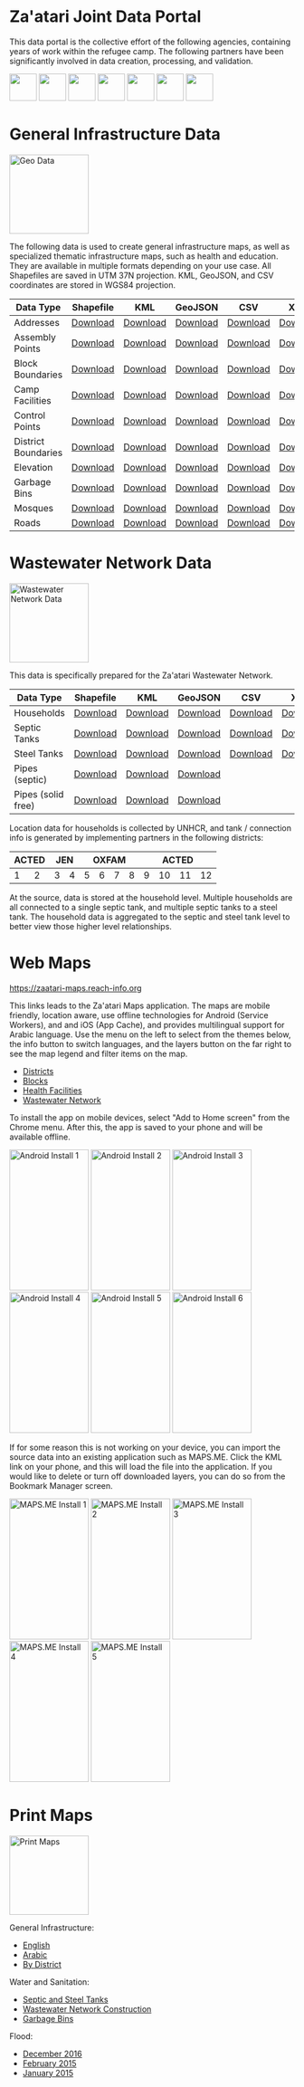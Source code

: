 # Za'atari Joint Data Portal

This data portal is the collective effort of the following agencies, containing years of work within the refugee camp. The following partners have been significantly involved in data creation, processing, and validation.

<img src="https://github.com/impact-initiatives/reach-jor-zaatari-data/raw/master/photos/logo-unicef.jpg" height="48px" alt="">
<img src="https://github.com/impact-initiatives/reach-jor-zaatari-data/raw/master/photos/logo-unhcr.jpg" height="48px" alt="">
<img src="https://github.com/impact-initiatives/reach-jor-zaatari-data/raw/master/photos/logo-unops.jpg" height="48px" alt="">

<img src="https://github.com/impact-initiatives/reach-jor-zaatari-data/raw/master/photos/logo-acted.jpg" height="48px" alt="">
<img src="https://github.com/impact-initiatives/reach-jor-zaatari-data/raw/master/photos/logo-jen.jpg" height="48px" alt="">
<img src="https://github.com/impact-initiatives/reach-jor-zaatari-data/raw/master/photos/logo-oxfam.jpg" height="48px" alt="">
<img src="https://github.com/impact-initiatives/reach-jor-zaatari-data/raw/master/photos/logo-reach.jpg" height="48px" alt="">

# General Infrastructure Data

<img src="https://github.com/impact-initiatives/reach-jor-zaatari-data/raw/master/photos/geo-data.jpg" height="140px" alt="Geo Data">

The following data is used to create general infrastructure maps, as well as specialized thematic infrastructure maps, such as health and education. They are available in multiple formats depending on your use case. All Shapefiles are saved in UTM 37N projection. KML, GeoJSON, and CSV coordinates are stored in WGS84 projection.

| Data Type | Shapefile | KML | GeoJSON | CSV | XLSX
|---|---|---|---|---|---|
| Addresses | [Download](https://github.com/impact-initiatives/reach-jor-zaatari-data/raw/master/data/address/Addresses_2017_02.shp.zip?raw=true) | [Download](https://cdn.rawgit.com/impact-initiatives/reach-jor-zaatari-data/master/data/address/Addresses_2017_02.kml) | [Download](https://cdn.rawgit.com/impact-initiatives/reach-jor-zaatari-data/master/data/address/Addresses_2017_02.geojson) | [Download](https://cdn.rawgit.com/impact-initiatives/reach-jor-zaatari-data/master/data/address/Addresses_2017_02.csv) | [Download](https://github.com/impact-initiatives/reach-jor-zaatari-data/raw/master/data/address/Addresses_2017_02.xlsx?raw=true)
| Assembly Points | [Download](https://github.com/impact-initiatives/reach-jor-zaatari-data/raw/master/data/assembly-points/AssemblyPoints.shp.zip?raw=true) | [Download](https://cdn.rawgit.com/impact-initiatives/reach-jor-zaatari-data/master/data/assembly-points/AssemblyPoints.kml) | [Download](https://cdn.rawgit.com/impact-initiatives/reach-jor-zaatari-data/master/data/assembly-points/AssemblyPoints.geojson) | [Download](https://cdn.rawgit.com/impact-initiatives/reach-jor-zaatari-data/master/data/assembly-points/AssemblyPoints.csv) | [Download](https://cdn.rawgit.com/impact-initiatives/reach-jor-zaatari-data/master/data/assembly-points/AssemblyPoints.xlsx)
| Block Boundaries | [Download](https://github.com/impact-initiatives/reach-jor-zaatari-data/raw/master/data/block-boundaries/BlockBoundaries_2016_12.shp.zip?raw=true) | [Download](https://cdn.rawgit.com/impact-initiatives/reach-jor-zaatari-data/master/data/block-boundaries/BlockBoundaries_2016_12.kml) | [Download](https://cdn.rawgit.com/impact-initiatives/reach-jor-zaatari-data/master/data/block-boundaries/BlockBoundaries_2016_12.geojson) | [Download](https://cdn.rawgit.com/impact-initiatives/reach-jor-zaatari-data/master/data/block-boundaries/BlockBoundaries_2016_12.csv) | [Download](https://cdn.rawgit.com/impact-initiatives/reach-jor-zaatari-data/master/data/block-boundaries/BlockBoundaries_2016_12.xlsx)
| Camp Facilities | [Download](https://github.com/impact-initiatives/reach-jor-zaatari-data/raw/master/data/camp-facilities/CampFacilities_2017_02.shp.zip?raw=true) | [Download](https://cdn.rawgit.com/impact-initiatives/reach-jor-zaatari-data/master/data/camp-facilities/CampFacilities_2017_02.kml) | [Download](https://cdn.rawgit.com/impact-initiatives/reach-jor-zaatari-data/master/data/camp-facilities/CampFacilities_2017_02.geojson) | [Download](https://cdn.rawgit.com/impact-initiatives/reach-jor-zaatari-data/master/data/camp-facilities/CampFacilities_2017_02.csv) | [Download](https://cdn.rawgit.com/impact-initiatives/reach-jor-zaatari-data/master/data/camp-facilities/CampFacilities_2017_02.xlsx)
| Control Points | [Download](https://github.com/impact-initiatives/reach-jor-zaatari-data/raw/master/data/control-point/ControlPoints_2016_07.shp.zip?raw=true) | [Download](https://cdn.rawgit.com/impact-initiatives/reach-jor-zaatari-data/master/data/control-point/ControlPoints_2016_07.kml) | [Download](https://cdn.rawgit.com/impact-initiatives/reach-jor-zaatari-data/master/data/control-point/ControlPoints_2016_07.geojson) | [Download](https://cdn.rawgit.com/impact-initiatives/reach-jor-zaatari-data/master/data/control-point/ControlPoints_2016_07.csv) | [Download](https://cdn.rawgit.com/impact-initiatives/reach-jor-zaatari-data/master/data/control-point/ControlPoints_2016_07.xlsx)
| District Boundaries | [Download](https://github.com/impact-initiatives/reach-jor-zaatari-data/raw/master/data/district-boundaries/DistrictBoundaries_2016_12.shp.zip?raw=true) | [Download](https://cdn.rawgit.com/impact-initiatives/reach-jor-zaatari-data/master/data/district-boundaries/DistrictBoundaries_2016_12.kml) | [Download](https://cdn.rawgit.com/impact-initiatives/reach-jor-zaatari-data/master/data/district-boundaries/DistrictBoundaries_2016_12.geojson) | [Download](https://cdn.rawgit.com/impact-initiatives/reach-jor-zaatari-data/master/data/district-boundaries/DistrictBoundaries_2016_12.csv) | [Download](https://cdn.rawgit.com/impact-initiatives/reach-jor-zaatari-data/master/data/district-boundaries/DistrictBoundaries_2016_12.xlsx)
| Elevation | [Download](https://github.com/impact-initiatives/reach-jor-zaatari-data/raw/master/data/elevation/Elevation_2015_02.shp.zip?raw=true) | [Download](https://cdn.rawgit.com/impact-initiatives/reach-jor-zaatari-data/master/data/elevation/Elevation_2015_02.kml) | [Download](https://cdn.rawgit.com/impact-initiatives/reach-jor-zaatari-data/master/data/elevation/Elevation_2015_02.geojson) | [Download](https://cdn.rawgit.com/impact-initiatives/reach-jor-zaatari-data/master/data/elevation/Elevation_2015_02.csv) | [Download](https://cdn.rawgit.com/impact-initiatives/reach-jor-zaatari-data/master/data/elevation/Elevation_2015_02.xlsx)
| Garbage Bins | [Download](https://github.com/impact-initiatives/reach-jor-zaatari-data/raw/master/data/garbage-bins/GarbageBins_2016_10.shp.zip?raw=true) | [Download](https://cdn.rawgit.com/impact-initiatives/reach-jor-zaatari-data/master/data/garbage-bins/GarbageBins_2016_10.kml) | [Download](https://cdn.rawgit.com/impact-initiatives/reach-jor-zaatari-data/master/data/garbage-bins/GarbageBins_2016_10.geojson) | [Download](https://cdn.rawgit.com/impact-initiatives/reach-jor-zaatari-data/master/data/garbage-bins/GarbageBins_2016_10.csv) | [Download](https://cdn.rawgit.com/impact-initiatives/reach-jor-zaatari-data/master/data/garbage-bins/GarbageBins_2016_10.xlsx)
| Mosques | [Download](https://github.com/impact-initiatives/reach-jor-zaatari-data/raw/master/data/mosques/Mosques_2017_01.shp.zip?raw=true) | [Download](https://cdn.rawgit.com/impact-initiatives/reach-jor-zaatari-data/master/data/mosques/Mosques_2017_01.kml) | [Download](https://cdn.rawgit.com/impact-initiatives/reach-jor-zaatari-data/master/data/mosques/Mosques_2017_01.geojson) | [Download](https://cdn.rawgit.com/impact-initiatives/reach-jor-zaatari-data/master/data/mosques/Mosques_2017_01.csv) | [Download](https://cdn.rawgit.com/impact-initiatives/reach-jor-zaatari-data/master/data/mosques/Mosques_2017_01.xlsx)
| Roads | [Download](https://github.com/impact-initiatives/reach-jor-zaatari-data/raw/master/data/roads/Roads_2016_12.shp.zip?raw=true) | [Download](https://cdn.rawgit.com/impact-initiatives/reach-jor-zaatari-data/master/data/roads/Roads_2016_12.kml) | [Download](https://cdn.rawgit.com/impact-initiatives/reach-jor-zaatari-data/master/data/roads/Roads_2016_12.geojson) | [Download](https://cdn.rawgit.com/impact-initiatives/reach-jor-zaatari-data/master/data/roads/Roads_2016_12.csv) | [Download](https://cdn.rawgit.com/impact-initiatives/reach-jor-zaatari-data/master/data/roads/Roads_2016_12.xlsx)

# Wastewater Network Data

<img src="https://github.com/impact-initiatives/reach-jor-zaatari-data/raw/master/photos/wastewater-network-data.jpg" height="140px" alt="Wastewater Network Data">

This data is specifically prepared for the Za'atari Wastewater Network.

| Data Type | Shapefile | KML | GeoJSON | CSV | XLSX
|---|---|---|---|---|---|
| Households | [Download](https://github.com/impact-initiatives/reach-jor-zaatari-data/raw/master/data/households/Households_2017_02.shp.zip?raw=true) | [Download](https://cdn.rawgit.com/impact-initiatives/reach-jor-zaatari-data/master/data/households/Households_2017_02.kml) | [Download](https://cdn.rawgit.com/impact-initiatives/reach-jor-zaatari-data/master/data/households/Households_2017_02.geojson) | [Download](https://cdn.rawgit.com/impact-initiatives/reach-jor-zaatari-data/master/data/households/Households_2017_02.csv) | [Download](https://cdn.rawgit.com/impact-initiatives/reach-jor-zaatari-data/master/data/households/Households_2017_02.xlsx)
| Septic Tanks | [Download](https://github.com/impact-initiatives/reach-jor-zaatari-data/raw/master/data/septic-tanks/SepticTanks_2017_02.shp.zip?raw=true) | [Download](https://cdn.rawgit.com/impact-initiatives/reach-jor-zaatari-data/master/data/septic-tanks/SepticTanks_2017_02.kml) | [Download](https://cdn.rawgit.com/impact-initiatives/reach-jor-zaatari-data/master/data/septic-tanks/SepticTanks_2017_02.geojson) | [Download](https://cdn.rawgit.com/impact-initiatives/reach-jor-zaatari-data/master/data/septic-tanks/SepticTanks_2017_02.csv) | [Download](https://cdn.rawgit.com/impact-initiatives/reach-jor-zaatari-data/master/data/septic-tanks/SepticTanks_2017_02.xlsx)
| Steel Tanks | [Download](https://github.com/impact-initiatives/reach-jor-zaatari-data/raw/master/data/steel-tanks/SteelTanks_2017_02.shp.zip?raw=true) | [Download](https://cdn.rawgit.com/impact-initiatives/reach-jor-zaatari-data/master/data/steel-tanks/SteelTanks_2017_02.kml) | [Download](https://cdn.rawgit.com/impact-initiatives/reach-jor-zaatari-data/master/data/steel-tanks/SteelTanks_2017_02.geojson) | [Download](https://cdn.rawgit.com/impact-initiatives/reach-jor-zaatari-data/master/data/steel-tanks/SteelTanks_2017_02.csv) | [Download](https://cdn.rawgit.com/impact-initiatives/reach-jor-zaatari-data/master/data/steel-tanks/SteelTanks_2017_02.xlsx)
| Pipes (septic) | [Download](https://github.com/impact-initiatives/reach-jor-zaatari-data/raw/master/data/pipes-septic/Pipes_Septic_2017_03.shp.zip?raw=true) | [Download](https://cdn.rawgit.com/impact-initiatives/reach-jor-zaatari-data/master/data/pipes-septic/Pipes_Septic_2017_03.kml) | [Download](https://cdn.rawgit.com/impact-initiatives/reach-jor-zaatari-data/master/data/pipes-septic/Pipes_Septic_2017_03.geojson)
| Pipes (solid free) | [Download](https://github.com/impact-initiatives/reach-jor-zaatari-data/raw/master/data/pipes-solid-free/Pipes_SolidFree_2017_03.shp.zip?raw=true) | [Download](https://cdn.rawgit.com/impact-initiatives/reach-jor-zaatari-data/master/data/pipes-solid-free/Pipes_SolidFree_2017_03.kml) | [Download](https://cdn.rawgit.com/impact-initiatives/reach-jor-zaatari-data/master/data/pipes-solid-free/Pipes_SolidFree_2017_03.geojson)

Location data for households is collected by UNHCR, and tank / connection info is generated by implementing partners in the following districts:

<table>
  <thead>
    <tr>
      <th colspan="2">ACTED</th>
      <th colspan="2">JEN</th>
      <th colspan="4">OXFAM</th>
      <th colspan="6">ACTED</th>
    </tr>
  </thead>
  <tbody>
    <tr>
      <td>1</td>
      <td>2</td>
      <td>3</td>
      <td>4</td>
      <td>5</td>
      <td>6</td>
      <td>7</td>
      <td>8</td>
      <td>9</td>
      <td>10</td>
      <td>11</td>
      <td>12</td>
    </tr>
  </tbody>  
</table>

At the source, data is stored at the household level. Multiple households are all connected to a single septic tank, and multiple septic tanks to a steel tank. The household data is aggregated to the septic and steel tank level to better view those higher level relationships.

# Web Maps

https://zaatari-maps.reach-info.org

This links leads to the Za'atari Maps application. The maps are mobile friendly, location aware, use offline technologies for Android (Service Workers), and and iOS (App Cache), and provides multilingual support for Arabic language. Use the menu on the left to select from the themes below, the info button to switch languages, and the layers button on the far right to see the map legend and filter items on the map. 

- [Districts](https://zaatari-maps.reach-info.org/#/districts)
- [Blocks](https://zaatari-maps.reach-info.org/#/blocks)
- [Health Facilities](https://zaatari-maps.reach-info.org/#/health)
- [Wastewater Network](https://zaatari-maps.reach-info.org/#/waste-water)

To install the app on mobile devices, select "Add to Home screen" from the Chrome menu. After this, the app is saved to your phone and will be available offline.

<img src="https://github.com/impact-initiatives/reach-jor-zaatari-data/raw/master/photos/android-install-1.jpg" width="140px" height="249px" alt="Android Install 1">
<img src="https://github.com/impact-initiatives/reach-jor-zaatari-data/raw/master/photos/android-install-2.jpg" width="140px" height="249px" alt="Android Install 2">
<img src="https://github.com/impact-initiatives/reach-jor-zaatari-data/raw/master/photos/android-install-3.jpg" width="140px" height="249px" alt="Android Install 3">
<img src="https://github.com/impact-initiatives/reach-jor-zaatari-data/raw/master/photos/android-install-4.jpg" width="140px" height="249px" alt="Android Install 4">
<img src="https://github.com/impact-initiatives/reach-jor-zaatari-data/raw/master/photos/android-install-5.jpg" width="140px" height="249px" alt="Android Install 5">
<img src="https://github.com/impact-initiatives/reach-jor-zaatari-data/raw/master/photos/android-install-6.jpg" width="140px" height="249px" alt="Android Install 6">

If for some reason this is not working on your device, you can import the source data into an existing application such as MAPS.ME. Click the KML link on your phone, and this will load the file into the application. If you would like to delete or turn off downloaded layers, you can do so from the Bookmark Manager screen.

<img src="https://github.com/impact-initiatives/reach-jor-zaatari-data/raw/master/photos/maps-me-install-1.jpg" width="140px" height="249px" alt="MAPS.ME Install 1">
<img src="https://github.com/impact-initiatives/reach-jor-zaatari-data/raw/master/photos/maps-me-install-2.jpg" width="140px" height="249px" alt="MAPS.ME Install 2">
<img src="https://github.com/impact-initiatives/reach-jor-zaatari-data/raw/master/photos/maps-me-install-3.jpg" width="140px" height="249px" alt="MAPS.ME Install 3">
<img src="https://github.com/impact-initiatives/reach-jor-zaatari-data/raw/master/photos/maps-me-install-4.jpg" width="140px" height="249px" alt="MAPS.ME Install 4">
<img src="https://github.com/impact-initiatives/reach-jor-zaatari-data/raw/master/photos/maps-me-install-5.jpg" width="140px" height="249px" alt="MAPS.ME Install 5">

# Print Maps

<img src="https://github.com/impact-initiatives/reach-jor-zaatari-data/raw/master/photos/print-maps.jpg" height="140px" alt="Print Maps">

General Infrastructure:

- [English](http://www.reachresourcecentre.info/system/files/resource-documents/reach_jor_map_zaatari_ccm_general_infrastructure_dec2016_1.pdf)
- [Arabic](http://www.reachresourcecentre.info/system/files/resource-documents/reach_jor_map_zaatari_ccm_general_infrastructure_dec2016_ar_0.pdf) 
- [By District](http://www.reachresourcecentre.info/system/files/resource-documents/reach_jor_map_zaatari_ccm_general_infrastructure_district_dec2016_1.pdf)

Water and Sanitation:

- [Septic and Steel Tanks](https://github.com/impact-initiatives/reach-jor-zaatari-data/raw/master/maps/water-and-sanitation/REACH_JOR_Map_Zaatari_WWN_Septic_Steel_Tanks_Imagery_Nov2016.pdf?raw=true)
- [Wastewater Network Construction](http://www.reachresourcecentre.info/system/files/resource-documents/reach_jor_map_zaatari_ccm_wwn_progress_jun2016_a1.pdf)
- [Garbage Bins](https://github.com/impact-initiatives/reach-jor-zaatari-data/raw/master/maps/water-and-sanitation/REACH_JOR_Map_Zaatari_SWM_Garbage_Bins_Nov2016.pdf?raw=true)

Flood:

- [December 2016](https://github.com/impact-initiatives/reach-jor-zaatari-data/raw/master/maps/flood/REACH_JOR_Map_Zaatari_FloodDamage_Dec2016.pdf?raw=true)
- [February 2015](http://www.reachresourcecentre.info/system/files/resource-documents/reach_jor_map_zaatari_janastormaffectedareassaturday_21feb2015_a1.pdf)
- [January 2015](http://www.reachresourcecentre.info/system/files/resource-documents/reach_jor_map_zaatari_stormaffectedareas_overall_26jan2015_a3.pdf)
